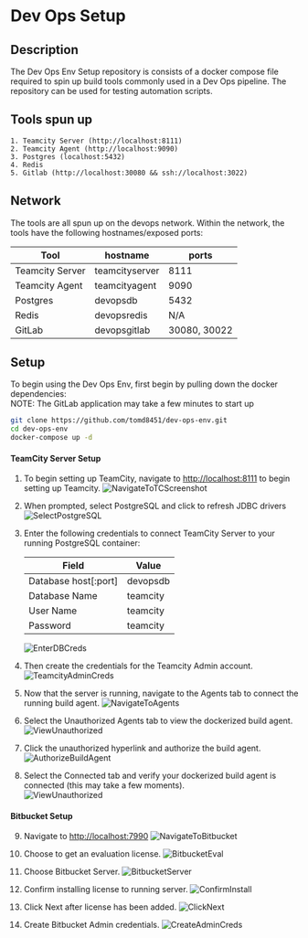 # Dev Ops Setup  

## Description  
The Dev Ops Env Setup repository is consists of a docker compose file required to spin up build tools commonly used in a Dev Ops pipeline. The repository can be used for testing automation scripts.


## Tools spun up 
    1. Teamcity Server (http://localhost:8111)
    2. Teamcity Agent (http://localhost:9090)
    3. Postgres (localhost:5432)
    4. Redis
    5. Gitlab (http://localhost:30080 && ssh://localhost:3022)

## Network
The tools are all spun up on the devops network. Within the network, the tools have the following hostnames/exposed ports:

| Tool            | hostname       | ports |  
|-----------------|----------------|-------|  
| Teamcity Server | teamcityserver | 8111  |  
| Teamcity Agent  | teamcityagent  | 9090  |  
| Postgres        | devopsdb       | 5432  |  
| Redis           | devopsredis    | N/A   |  
| GitLab          | devopsgitlab   | 30080, 30022|

## Setup
To begin using the Dev Ops Env, first begin by pulling down the docker dependencies:  
NOTE: The GitLab application may take a few minutes to start up
```bash
git clone https://github.com/tomd8451/dev-ops-env.git
cd dev-ops-env
docker-compose up -d
```

#### TeamCity Server Setup
1)  To begin setting up TeamCity, navigate to [http://localhost:8111](http://localhost:8111) to begin setting up Teamcity.
![NavigateToTCScreenshot](https://github.com/tomd8451/dev-ops-env/blob/master/docs/01_NavigateToTeamcity.png?raw=true)  

2)  When prompted, select PostgreSQL and click to refresh JDBC drivers
![SelectPostgreSQL](https://github.com/tomd8451/dev-ops-env/blob/master/docs/02_SelectPostgreSQL.png?raw=true)  

3)  Enter the following credentials to connect TeamCity Server to your running PostgreSQL container:  

    | Field                | Value    |  
    |----------------------|----------|  
    | Database host[:port] | devopsdb |  
    | Database Name        | teamcity |  
    | User Name            | teamcity |  
    | Password             | teamcity |  
    
    ![EnterDBCreds](https://github.com/tomd8451/dev-ops-env/blob/master/docs/03_EnterDBCreds.png?raw=true)  

4)  Then create the credentials for the Teamcity Admin account.  
![TeamcityAdminCreds](https://github.com/tomd8451/dev-ops-env/blob/master/docs/04_CreateTCAdminCreds.png?raw=true)  

5)  Now that the server is running, navigate to the Agents tab to connect the running build agent.
![NavigateToAgents](https://github.com/tomd8451/dev-ops-env/blob/master/docs/05_NavigateToAgents.png?raw=true)  

6)  Select the Unauthorized Agents tab to view the dockerized build agent.
![ViewUnauthorized](https://github.com/tomd8451/dev-ops-env/blob/master/docs/06_ViewUnauthorizedAgents.png?raw=true)  

7)  Click the unauthorized hyperlink and authorize the build agent.
![AuthorizeBuildAgent](https://github.com/tomd8451/dev-ops-env/blob/master/docs/07_AuthorizeDockerizedBuildAgent.png?raw=true)  

8)  Select the Connected tab and verify your dockerized build agent is connected (this may take a few moments).  
![ViewUnauthorized](https://github.com/tomd8451/dev-ops-env/blob/master/docs/08_VerifyBuildAgentConnects.png?raw=true)  

#### Bitbucket Setup  
9)  Navigate to [http://localhost:7990](http://localhost:7990)
![NavigateToBitbucket](https://github.com/tomd8451/dev-ops-env/blob/master/docs/09_NavigateToBitBucket.png?raw=true)  

10)  Choose to get an evaluation license.
![BitbucketEval](https://github.com/tomd8451/dev-ops-env/blob/master/docs/10_ChooseToGetAnEvaulationLicense.png?raw=true) 

11)  Choose Bitbucket Server.
![BitbucketServer](https://github.com/tomd8451/dev-ops-env/blob/master/docs/11_ChooseBitbucketServerAndGenerateLicense.png?raw=true)  

12)  Confirm installing license to running server.
![ConfirmInstall](https://github.com/tomd8451/dev-ops-env/blob/master/docs/12_ConfirmInstallingLicenseToInstance.png?raw=true)  

13)  Click Next after license has been added.
![ClickNext](https://github.com/tomd8451/dev-ops-env/blob/master/docs/13_ClickNextAfterLicenseHasBeenAdded.png?raw=true)  

14)  Create Bitbucket Admin credentials.
![CreateAdminCreds](https://github.com/tomd8451/dev-ops-env/blob/master/docs/14_CreateBitbucketAdminCreds.png?raw=true)  